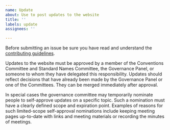 ```yaml
---
name: Update
about: Use to post updates to the website
title: ''
labels: update
assignees: ''

---
```


Before submitting an issue be sure you have read and understand the [contributing guidelines](https://github.com/cf-convention/cf-convention.github.io/blob/master/CONTRIBUTING.md).

Updates to the website must be approved by a member of the Conventions Committee and Standard Names Committee, the Governance Panel, or someone to whom they have delegated this responsibility.
Updates should reflect decisions that have already been made by the Governance Panel or one of the Committees.
They can be merged immediately after approval.

In special cases the governance committee may temporarily nominate people to self-approve updates on a specific topic.
Such a nomination must have a clearly defined scope and expiration point.
Examples of reasons for such limited-scope self-approval nominations include keeping meeting pages up-to-date with links and meeting materials or recording the minutes of meetings.
